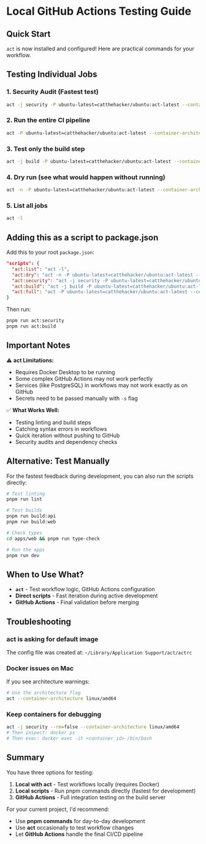 # Local GitHub Actions Testing Guide

## Quick Start

`act` is now installed and configured! Here are practical commands for your workflow.

## Testing Individual Jobs

### 1. Security Audit (Fastest test)
```bash
act -j security -P ubuntu-latest=catthehacker/ubuntu:act-latest --container-architecture linux/amd64
```

### 2. Run the entire CI pipeline
```bash
act -P ubuntu-latest=catthehacker/ubuntu:act-latest --container-architecture linux/amd64
```

### 3. Test only the build step
```bash
act -j build -P ubuntu-latest=catthehacker/ubuntu:act-latest --container-architecture linux/amd64
```

### 4. Dry run (see what would happen without running)
```bash
act -n -P ubuntu-latest=catthehacker/ubuntu:act-latest --container-architecture linux/amd64
```

### 5. List all jobs
```bash
act -l
```

## Adding this as a script to package.json

Add this to your root `package.json`:

```json
"scripts": {
  "act:list": "act -l",
  "act:dry": "act -n -P ubuntu-latest=catthehacker/ubuntu:act-latest --container-architecture linux/amd64",
  "act:security": "act -j security -P ubuntu-latest=catthehacker/ubuntu:act-latest --container-architecture linux/amd64",
  "act:build": "act -j build -P ubuntu-latest=catthehacker/ubuntu:act-latest --container-architecture linux/amd64",
  "act:full": "act -P ubuntu-latest=catthehacker/ubuntu:act-latest --container-architecture linux/amd64"
}
```

Then run:
```bash
pnpm run act:security
pnpm run act:build
```

## Important Notes

⚠️ **act Limitations:**
- Requires Docker Desktop to be running
- Some complex GitHub Actions may not work perfectly
- Services (like PostgreSQL) in workflows may not work exactly as on GitHub
- Secrets need to be passed manually with `-s` flag

✅ **What Works Well:**
- Testing linting and build steps
- Catching syntax errors in workflows
- Quick iteration without pushing to GitHub
- Security audits and dependency checks

## Alternative: Test Manually

For the fastest feedback during development, you can also run the scripts directly:

```bash
# Test linting
pnpm run lint

# Test builds
pnpm run build:api
pnpm run build:web

# Check types
cd apps/web && pnpm run type-check

# Run the apps
pnpm run dev
```

## When to Use What?

- **`act`** - Test workflow logic, GitHub Actions configuration
- **Direct scripts** - Fast iteration during active development  
- **GitHub Actions** - Final validation before merging

## Troubleshooting

### act is asking for default image
The config file was created at: `~/Library/Application Support/act/actrc`

### Docker issues on Mac
If you see architecture warnings:
```bash
# Use the architecture flag
act --container-architecture linux/amd64
```

### Keep containers for debugging
```bash
act -j security --rm=false --container-architecture linux/amd64
# Then inspect: docker ps
# Then exec: docker exec -it <container_id> /bin/bash
```

## Summary

You have three options for testing:

1. **Local with act** - Test workflows locally (requires Docker)
2. **Local scripts** - Run pnpm commands directly (fastest for development)
3. **GitHub Actions** - Full integration testing on the build server

For your current project, I'd recommend:
- Use **pnpm commands** for day-to-day development
- Use **act** occasionally to test workflow changes
- Let **GitHub Actions** handle the final CI/CD pipeline


